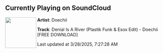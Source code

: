 ## Currently Playing on SoundCloud

[<img align="left" width="100" src="https://i1.sndcdn.com/artworks-fmsOb6qQ4uAuh2Ti-YYivFw-t500x500.png">](https://soundcloud.com/esoxmusic/denial-is-a-river-plastik-funk-esox-edit)

**Artist**: Doechii 

**Track**: Denial Is A River (Plastik Funk & Esox Edit) - Doechii [FREE DOWNLOAD]

Last updated at 3/28/2025, 7:27:28 AM
